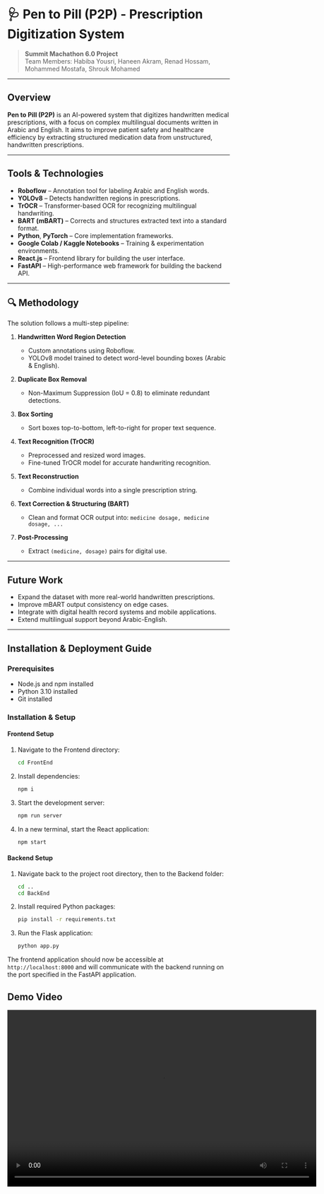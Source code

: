 # 🩺 **Pen to Pill (P2P) - Prescription Digitization System**

> **Summit Machathon 6.0 Project**  
> Team Members: Habiba Yousri, Haneen Akram, Renad Hossam, Mohammed Mostafa, Shrouk Mohamed

---

## **Overview**

**Pen to Pill (P2P)** is an AI-powered system that digitizes handwritten medical prescriptions, with a focus on complex multilingual documents written in Arabic and English. It aims to improve patient safety and healthcare efficiency by extracting structured medication data from unstructured, handwritten prescriptions.

---

## **Tools & Technologies**

- **Roboflow** – Annotation tool for labeling Arabic and English words.
- **YOLOv8** – Detects handwritten regions in prescriptions.
- **TrOCR** – Transformer-based OCR for recognizing multilingual handwriting.
- **BART (mBART)** – Corrects and structures extracted text into a standard format.
- **Python**, **PyTorch** – Core implementation frameworks.
- **Google Colab / Kaggle Notebooks** – Training & experimentation environments.
- **React.js** – Frontend library for building the user interface.
- **FastAPI** – High-performance web framework for building the backend API.

---

## 🔍 **Methodology**

The solution follows a multi-step pipeline:

1. **Handwritten Word Region Detection**

   - Custom annotations using Roboflow.
   - YOLOv8 model trained to detect word-level bounding boxes (Arabic & English).

2. **Duplicate Box Removal**

   - Non-Maximum Suppression (IoU = 0.8) to eliminate redundant detections.

3. **Box Sorting**

   - Sort boxes top-to-bottom, left-to-right for proper text sequence.

4. **Text Recognition (TrOCR)**

   - Preprocessed and resized word images.
   - Fine-tuned TrOCR model for accurate handwriting recognition.

5. **Text Reconstruction**

   - Combine individual words into a single prescription string.

6. **Text Correction & Structuring (BART)**

   - Clean and format OCR output into: `medicine dosage, medicine dosage, ...`

7. **Post-Processing**
   - Extract `(medicine, dosage)` pairs for digital use.

---

## **Future Work**

- Expand the dataset with more real-world handwritten prescriptions.
- Improve mBART output consistency on edge cases.
- Integrate with digital health record systems and mobile applications.
- Extend multilingual support beyond Arabic-English.

---

## **Installation & Deployment Guide**

### Prerequisites

- Node.js and npm installed
- Python 3.10 installed
- Git installed

### Installation & Setup

#### Frontend Setup

1. Navigate to the Frontend directory:

   ```bash
   cd FrontEnd
   ```

2. Install dependencies:

   ```bash
   npm i
   ```

3. Start the development server:

   ```bash
   npm run server
   ```

4. In a new terminal, start the React application:
   ```bash
   npm start
   ```

#### Backend Setup

1. Navigate back to the project root directory, then to the Backend folder:

   ```bash
   cd ..
   cd BackEnd
   ```

2. Install required Python packages:

   ```bash
   pip install -r requirements.txt
   ```

3. Run the Flask application:
   ```bash
   python app.py
   ```

The frontend application should now be accessible at `http://localhost:8000` and will communicate with the backend running on the port specified in the FastAPI application.

## **Demo Video**

<video width="700" height="400" controls>
  <source src="Demo/Demo_Pen_To_Pill.mp4" type="video/mp4">
  Your browser does not support the video tag.
</video>
